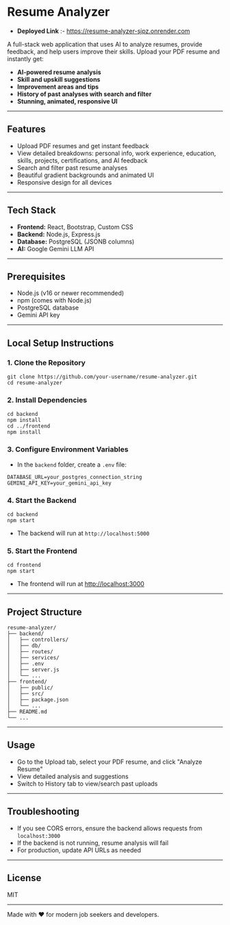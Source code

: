 # Resume Analyzer

- **Deployed Link** :- https://resume-analyzer-sjpz.onrender.com

A full-stack web application that uses AI to analyze resumes, provide feedback, and help users improve their skills. Upload your PDF resume and instantly get:

- **AI-powered resume analysis**
- **Skill and upskill suggestions**
- **Improvement areas and tips**
- **History of past analyses with search and filter**
- **Stunning, animated, responsive UI**

---

## Features
- Upload PDF resumes and get instant feedback
- View detailed breakdowns: personal info, work experience, education, skills, projects, certifications, and AI feedback
- Search and filter past resume analyses
- Beautiful gradient backgrounds and animated UI
- Responsive design for all devices

---

## Tech Stack
- **Frontend:** React, Bootstrap, Custom CSS
- **Backend:** Node.js, Express.js
- **Database:** PostgreSQL (JSONB columns)
- **AI:** Google Gemini LLM API

---

## Prerequisites
- Node.js (v16 or newer recommended)
- npm (comes with Node.js)
- PostgreSQL database
- Gemini API key

---

## Local Setup Instructions

### 1. Clone the Repository
```
git clone https://github.com/your-username/resume-analyzer.git
cd resume-analyzer
```

### 2. Install Dependencies
```
cd backend
npm install
cd ../frontend
npm install
```

### 3. Configure Environment Variables
- In the `backend` folder, create a `.env` file:
```
DATABASE_URL=your_postgres_connection_string
GEMINI_API_KEY=your_gemini_api_key
```

### 4. Start the Backend
```
cd backend
npm start
```
- The backend will run at `http://localhost:5000`

### 5. Start the Frontend
```
cd frontend
npm start
```
- The frontend will run at [http://localhost:3000](http://localhost:3000)

---

## Project Structure
```
resume-analyzer/
├── backend/
│   ├── controllers/
│   ├── db/
│   ├── routes/
│   ├── services/
│   ├── .env
│   ├── server.js
│   └── ...
├── frontend/
│   ├── public/
│   ├── src/
│   ├── package.json
│   └── ...
├── README.md
└── ...
```

---

## Usage
- Go to the Upload tab, select your PDF resume, and click "Analyze Resume"
- View detailed analysis and suggestions
- Switch to History tab to view/search past uploads

---

## Troubleshooting
- If you see CORS errors, ensure the backend allows requests from `localhost:3000`
- If the backend is not running, resume analysis will fail
- For production, update API URLs as needed

---

## License
MIT

---

Made with ❤️ for modern job seekers and developers.
